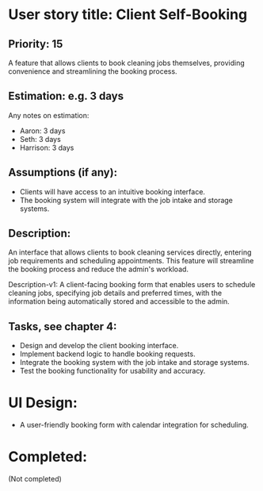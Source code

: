 # User story title: Client Self-Booking

## Priority: 15
A feature that allows clients to book cleaning jobs themselves, providing convenience and streamlining the booking process.

## Estimation: e.g. 3 days
Any notes on estimation:
* Aaron: 3 days
* Seth: 3 days
* Harrison: 3 days

## Assumptions (if any):
- Clients will have access to an intuitive booking interface.
- The booking system will integrate with the job intake and storage systems.

## Description:
An interface that allows clients to book cleaning services directly, entering job requirements and scheduling appointments. This feature will streamline the booking process and reduce the admin's workload.

Description-v1:
A client-facing booking form that enables users to schedule cleaning jobs, specifying job details and preferred times, with the information being automatically stored and accessible to the admin.

## Tasks, see chapter 4:
- Design and develop the client booking interface.
- Implement backend logic to handle booking requests.
- Integrate the booking system with the job intake and storage systems.
- Test the booking functionality for usability and accuracy.

# UI Design:
- A user-friendly booking form with calendar integration for scheduling.

# Completed:
(Not completed)
